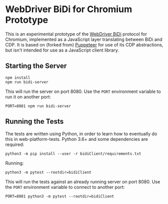 # WebDriver BiDi for Chromium Prototype

This is an experimental prototype of the [WebDriver BiDi](https://w3c.github.io/webdriver-bidi/) protocol for Chromium, implemented as a JavaScript layer translating between BiDi and CDP. It is based on (forked from) [Puppeteer](https://github.com/puppeteer/puppeteer) for use of its CDP abstractions, but isn't intended for use as a JavaScript client library.

## Starting the Server

    npm install
    npm run bidi-server

This will run the server on port 8080. Use the `PORT` environment variable to
run it on another port:

    PORT=8081 npm run bidi-server

## Running the Tests

The tests are written using Python, in order to learn how to eventually do this
in web-platform-tests. Python 3.6+ and some dependencies are required:

    python3 -m pip install --user -r bidiClient/requirements.txt

Running:

    python3 -m pytest --rootdir=bidiClient

This will run the tests against an already running server on port
8080. Use the `PORT` environment variable to connect to another port:

    PORT=8081 python3 -m pytest --rootdir=bidiClient
